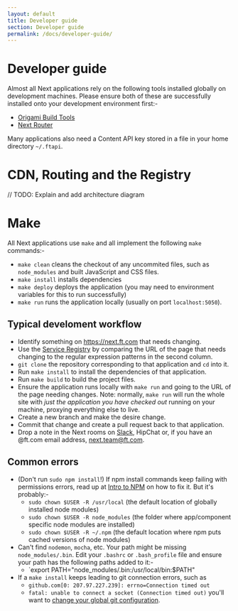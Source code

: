 ```yaml
---
layout: default
title: Developer guide
section: Developer guide
permalink: /docs/developer-guide/
---
```


# Developer guide

Almost all Next applications rely on the following tools installed globally on development machines.  Please ensure both of these are successfully installed onto your development environment first:-

- [Origami Build Tools](https://github.com/Financial-Times/origami-build-tools/)
- [Next Router](http://git.svc.ft.com:8080/projects/NEXT/repos/router/browse)

Many applications also need a Content API key stored in a file in your home directory `~/.ftapi`.

# CDN, Routing and the Registry

// TODO: Explain and add architecture diagram

# Make

All Next applications use `make` and all implement the following `make` commands:-

- `make clean` cleans the checkout of any uncommited files, such as `node_modules` and built JavaScript and CSS files.
- `make install` installs dependencies
- `make deploy` deploys the application (you may need to environment variables for this to run successfully)
- `make run` runs the application locally (usually on port `localhost:5050`).

## Typical develoment workflow

- Identify something on https://next.ft.com that needs changing.
- Use the [Service Registry](http://next-registry.ft.com/) by comparing the URL of the page that needs changing to the regular expression patterns in the second column.
- `git clone` the repository corresponding to that application and `cd` into it.
- Run `make install` to install the dependencies of that application.
- Run `make build` to build the project files.
- Ensure the application runs locally with `make run` and going to the URL of the page needing changes.  Note: normally, `make run` will run the whole site with *just the application you have checked out* running on your machine, proxying everything else to live.
- Create a new branch and make the desire change.
- Commit that change and create a pull request back to that application.
- Drop a note in the Next rooms on [Slack](https://financialtimes.slack.com/messages/ft-next/), HipChat or, if you have an @ft.com email address, next.team@ft.com.

## Common errors

- (Don't run `sudo npm install`!)  If npm install commands keep failing with permissions errors, read up at [Intro to NPM](http://howtonode.org/introduction-to-npm) on how to fix it.  But it's probably:-
  -  `sudo chown $USER -R /usr/local` (the default location of globally installed node modules)
  -  `sudo chown $USER -R node_modules` (the folder where app/component specific node modules are installed)
  -  `sudo chown $USER -R ~/.npm` (the default location where npm puts cached versions of node modules)
- Can't find `nodemon`, `mocha`, etc.  Your path might be missing `node_modules/.bin`.  Edit your `.bashrc` or `.bash_profile` file and ensure your path has the following paths added to it:-
  - `export PATH="node_modules/.bin:/usr/local/bin:$PATH"
- If a `make install` keeps leading to git connection errors, such as 
  - `github.com[0: 207.97.227.239]: errno=Connection timed out`
  - `fatal: unable to connect a socket (Connection timed out)` 
you'll want to [change your global git configuration](http://stackoverflow.com/questions/4891527/git-protocol-blocked-by-company-how-can-i-get-around-that/10729634#10729634).
